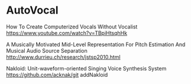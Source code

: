 # AutoVocal


How To Create Computerized Vocals Without Vocalist
https://www.youtube.com/watch?v=TBpiHtsqhHk

A Musically Motivated Mid-Level Representation For Pitch Estimation And Musical Audio Source Separation
http://www.durrieu.ch/research/jstsp2010.html

Nakloid: Unit-waveform-oriented Singing Voice Synthesis System
https://github.com/acknak/git addNakloid
